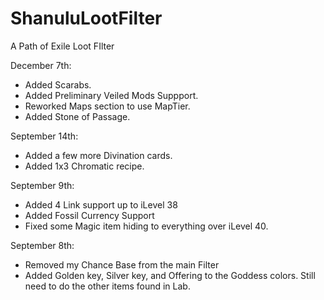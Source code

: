 # ShanuluLootFilter
A Path of Exile Loot FIlter

December 7th:
- Added Scarabs.
- Added Preliminary Veiled Mods Suppport.
- Reworked Maps section to use MapTier.
- Added Stone of Passage.

September 14th:
- Added a few more Divination cards.
- Added 1x3 Chromatic recipe.

September 9th: 	
- Added 4 Link support up to iLevel 38
- Added Fossil Currency Support
- Fixed some Magic item hiding to everything over iLevel 40.

September 8th:
- Removed my Chance Base from the main Filter
- Added Golden key, Silver key, and Offering to the Goddess colors. Still need to do the other items found in Lab.




